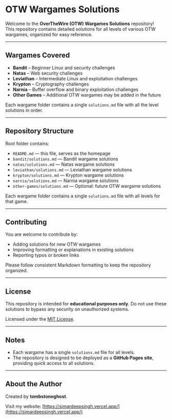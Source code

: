 # OTW Wargames Solutions

Welcome to the **OverTheWire (OTW) Wargames Solutions** repository!  
This repository contains detailed solutions for all levels of various OTW wargames, organized for easy reference.

---

## Wargames Covered

- **Bandit** – Beginner Linux and security challenges  
- **Natas** – Web security challenges  
- **Leviathan** – Intermediate Linux and exploitation challenges  
- **Krypton** – Cryptography challenges  
- **Narnia** – Buffer overflow and binary exploitation challenges  
- **Other Games** – Additional OTW wargames may be added in the future  

Each wargame folder contains a single `solutions.md` file with all the level solutions in order.

---

## Repository Structure

Root folder contains:

- `README.md` — this file, serves as the homepage  
- `bandit/solutions.md` — Bandit wargame solutions  
- `natas/solutions.md` — Natas wargame solutions  
- `leviathan/solutions.md` — Leviathan wargame solutions  
- `krypton/solutions.md` — Krypton wargame solutions  
- `narnia/solutions.md` — Narnia wargame solutions  
- `other-games/solutions.md` — Optional: future OTW wargame solutions  

Each wargame folder contains a single `solutions.md` file with all levels for that game.

---

## Contributing

You are welcome to contribute by:  

- Adding solutions for new OTW wargames  
- Improving formatting or explanations in existing solutions  
- Reporting typos or broken links  

Please follow consistent Markdown formatting to keep the repository organized.

---

## License

This repository is intended for **educational purposes only**. Do not use these solutions to bypass any security on unauthorized systems.  

Licensed under the [MIT License](LICENSE).

---

## Notes

- Each wargame has a single `solutions.md` file for all levels.  
- The repository is designed to be deployed as a **GitHub Pages site**, providing quick access to all solutions.

---

## About the Author

Created by **tombstoneghost**.  

Visit my website: [https://simardeepsingh.vercel.app/](https://simardeepsingh.vercel.app/)
